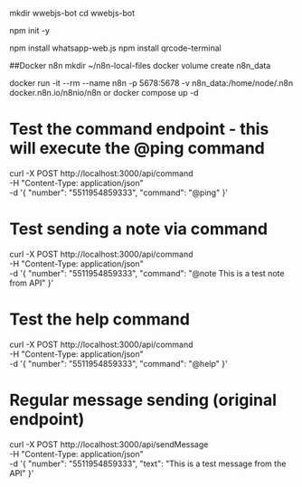 mkdir wwebjs-bot
cd wwebjs-bot


npm init -y

npm install whatsapp-web.js
npm install qrcode-terminal

##Docker n8n
mkdir ~/n8n-local-files
docker volume create n8n_data

docker run -it --rm --name n8n -p 5678:5678 -v n8n_data:/home/node/.n8n docker.n8n.io/n8nio/n8n
or
docker compose up -d

# Test the command endpoint - this will execute the @ping command
curl -X POST http://localhost:3000/api/command \
  -H "Content-Type: application/json" \
  -d '{
    "number": "5511954859333",
    "command": "@ping"
  }'

# Test sending a note via command
curl -X POST http://localhost:3000/api/command \
  -H "Content-Type: application/json" \
  -d '{
    "number": "5511954859333",
    "command": "@note This is a test note from API"
  }'

# Test the help command
curl -X POST http://localhost:3000/api/command \
  -H "Content-Type: application/json" \
  -d '{
    "number": "5511954859333",
    "command": "@help"
  }'

# Regular message sending (original endpoint)
curl -X POST http://localhost:3000/api/sendMessage \
  -H "Content-Type: application/json" \
  -d '{
    "number": "5511954859333",
    "text": "This is a test message from the API"
  }'